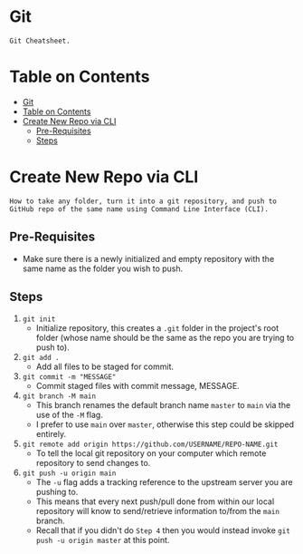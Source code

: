 # Git

    Git Cheatsheet.

# Table on Contents

- [Git](#git)
- [Table on Contents](#table-on-contents)
- [Create New Repo via CLI](#create-new-repo-via-cli)
  - [Pre-Requisites](#pre-requisites)
  - [Steps](#steps)

# Create New Repo via CLI

    How to take any folder, turn it into a git repository, and push to GitHub repo of the same name using Command Line Interface (CLI).

## Pre-Requisites

- Make sure there is a newly initialized and empty repository with the same name as the folder you wish to push.

## Steps

1. `git init`
   - Initialize repository, this creates a `.git` folder in the project's root folder (whose name should be the same as the repo you are trying to push to).
2. `git add .`
   - Add all files to be staged for commit.
3. `git commit -m "MESSAGE"`
   - Commit staged files with commit message, MESSAGE.
4. `git branch -M main`
   - This branch renames the default branch name `master` to `main` via the use of the `-M` flag.
   - I prefer to use `main` over `master`, otherwise this step could be skipped entirely.
5. `git remote add origin https://github.com/USERNAME/REPO-NAME.git`
   - To tell the local git repository on your computer which remote repository to send changes to.
6. `git push -u origin main`
   - The `-u` flag adds a tracking reference to the upstream server you are pushing to.
   - This means that every next push/pull done from within our local repository will know to send/retrieve information to/from the `main` branch.
   - Recall that if you didn't do `Step 4` then you would instead invoke `git push -u origin master` at this point.
